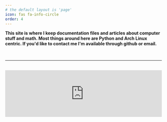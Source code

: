 ```yaml
---
# the default layout is 'page'
icon: fas fa-info-circle
order: 4
---
```


**This site is where I keep documentation files and articles about computer stuff and math.  Most things around here are Python and Arch Linux centric.  If you'd like to contact me I'm available through github or email.**

<br>

---

<br>

<iframe width="100%" frameBorder="0"
src="https://www.youtube.com/embed/gapZN6tioec">
</iframe>
